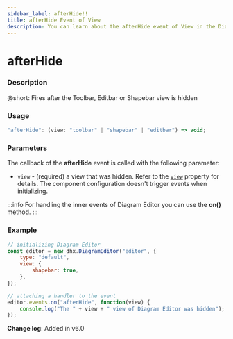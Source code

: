 ```yaml
---
sidebar_label: afterHide!!
title: afterHide Event of View
description: You can learn about the afterHide event of View in the Diagram Editor documentation of the DHTMLX JavaScript Diagram library. Browse developer guides and API reference, try out code examples and live demos, and download a free 30-day evaluation version of DHTMLX Diagram.
---
```


# afterHide

### Description

@short: Fires after the Toolbar, Editbar or Shapebar view is hidden

### Usage

~~~js
"afterHide": (view: "toolbar" | "shapebar" | "editbar") => void;
~~~

### Parameters

The callback of the **afterHide** event is called with the following parameter:

- `view` - (required) a view that was hidden. Refer to the [`view`](api/diagram_editor/editor/config/view_property.md) property for details. The component configuration doesn't trigger events when initializing.

:::info
For handling the inner events of Diagram Editor you can use the **on()** method.
:::

### Example

~~~js {9-12}
// initializing Diagram Editor
const editor = new dhx.DiagramEditor("editor", {
    type: "default",
    view: {
        shapebar: true,
    },
});

// attaching a handler to the event
editor.events.on("afterHide", function(view) {
    console.log("The " + view + " view of Diagram Editor was hidden");
});
~~~

**Change log**: Added in v6.0
